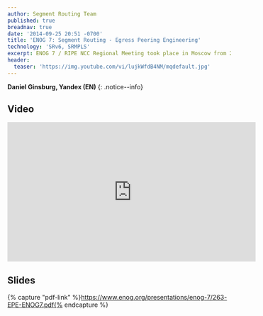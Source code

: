 ```yaml
---
author: Segment Routing Team
published: true
breadnav: true
date: '2014-09-25 20:51 -0700'
title: 'ENOG 7: Segment Routing - Egress Peering Engineering'
technology: 'SRv6, SRMPLS'
excerpt: ENOG 7 / RIPE NCC Regional Meeting took place in Moscow from 26-27 May 2014.
header:
  teaser: 'https://img.youtube.com/vi/lujkWfdB4NM/mqdefault.jpg'
---
```


**Daniel Ginsburg, Yandex (EN)**
{: .notice--info}

## Video  

<iframe width="560" height="315" src="https://www.youtube.com/embed/lujkWfdB4NM" frameborder="0" allowfullscreen></iframe>


## Slides  

{% capture "pdf-link" %}https://www.enog.org/presentations/enog-7/263-EPE-ENOG7.pdf{% endcapture %}

<script src="{{ 'assets/js/pdfobject.min.js' | relative_url }}"></script>
<div class="fitvidsignore" id="pdf"></div>
<script>PDFObject.embed(" {{ pdf-link }} ", "#pdf", {height: "21.5em", width: "31.3em"});</script>
